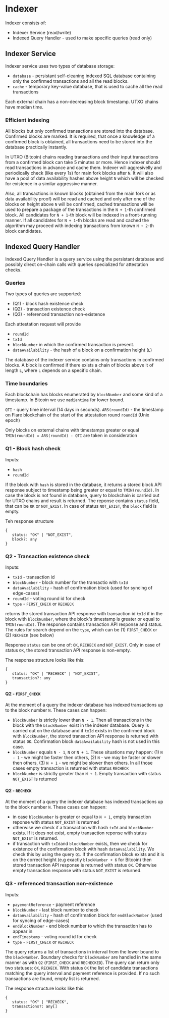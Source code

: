 # Indexer

Indexer consists of:
- Indexer Service (read/write)
- Indexed Query Handler - used to make specific queries (read only)

## Indexer Service

Indexer service uses two types of database storage:
- `database` - persistant self-cleaning indexed SQL database containing only the confirmed transactions and all the read blocks. 
- `cache` - temporary key-value database, that is used to cache all the read transactions

Each external chain has a non-decreasing block timestamp. UTXO chains have median time. 

### Efficient indexing

All blocks but only confirmed transactions are stored into the database. Confirmed blocks are marked. It is required, that once a knowledge of a confirmed block is obtained, all transactions need to be stored into the database practically instantly. 

In UTXO (Bitcoin) chains reading transactions and their input transactions from a confirmed block can take 5 minutes or more. Hence indexer should read transactions in advance and cache them. Indexer will aggresivelly and periodically check (like every 1s) for main fork blocks after `N`. It will also have a pool of data availability hashes above height `N` which will be checked for existence in a similar aggressive manner.

Also, all transactions in known blocks (obtained from the main fork or as data availability proof) will be read and cached and only after one of the blocks on height above `N` will be confirmed, cached transactions will be used to prepare a package of the transactions in the `N + 1`-th confirmed block. All candidates for `N + 1`-th block will be indexed in a front-running manner. If all candidates for `N + 1`-th blocks are read and cached the algorithm may proceed with indexing transactions from known `N + 2`-th block candidates.

## Indexed Query Handler

Indexed Query Handler is a query service using the persistant database and possibly direct on-chain calls with queries specialized for attestation checks.

### Queries

Two types of queries are supported:
- (Q1) - block hash existence check
- (Q2) - transaction existence check
- (Q3) - referenced transaction non-existence

Each attestation request will provide 
- `roundId`
- `txId`
- `blockNumber` in which the confirmed transaction is present.
- `dataAvailability` - the hash of a block on a confirmation height (`L`)

The database of the indexer service contains only transactions in confirmed blocks. A block is confirmed if there exists a chain of blocks above it of length `L`, where `L` depends on a specific chain.

### Time boundaries 

Each blockchain has blocks enumerated by `blockNumber` and some kind of a timestamp. In Bitcoin we use `mediantime` for lower bound.

`QTI` - query time interval (14 days in seconds).
`ARS(roundId)` - the timestamp on Flare blockchain of the start of the attestation round `roundId` (Unix epoch)

Only blocks on external chains with timestamps greater or equal `TMIN(roundId) = ARS(roundId) - QTI` are taken in consideration


### Q1 - Block hash check

Inputs:
- `hash`
- `roundId`

If the block with `hash` is stored in the database, it returns a stored block API response subject to timestamp being greater or equal to `TMIN(roundId)`. In case the block is not found in database, query to blockchain is carried out for UTXO chains and result is returned. The reponse contains `status` field, that can be `OK` or `NOT_EXIST`. In case of status `NOT_EXIST`, the `block` field is empty.

Teh response structure
```
{
   status: "OK" | "NOT_EXIST",
   block?: any
}
```

### Q2 - Transaction existence check

Inputs:
- `txId` - transaction id
- `blockNumber` - block number for the transactio with `txId`
- `dataAvailability` - hash of confirmation block (used for syncing of edge-cases)
- `roundId` - voting round id for check
- `type` - `FIRST_CHECK` or `RECHECK`

returns the stored transaction API response with transaction id `txId` if in the block with `blockNumber`, where the block's timestamp is greater or equal to `TMIN(roundId)`. The response contains transaction API response and status. The rules for search depend on the `type`, which can be (1) `FIRST_CHECK` or (2) `RECHECK` (see below)

Response `status` can be one of: `OK`, `RECHECK` and `NOT_EXIST`. Only in case of status `OK`, the stored transaction API response is non-empty.

The response structure looks like this:

```
{
   status: "OK" | "RECHECK" | "NOT_EXIST",
   transaction?: any
}
```

#### Q2 - `FIRST_CHECK`

At the moment of a query the indexer database has indexed transactions up to the block number `N`. These cases can happen:

- `blockNumber` is strictly lower than `N - 1`. Then all transactions in the block with the `blockNumber` exist in the indexer database. Query is carried out on the database and if `txId` exists in the confirmed block with `blockNumber`, the stored transaction API response is returned with status `OK`. Confirmation block `dataAvailability` hash is not used in this case.
- `blockNumber` equals `N - 1`, `N` or `N + 1`. These situations may happen: (1) `N - 1` - we might be faster then others, (2) `N` - we may be faster or slower then others, (3) `N + 1` - we might be slower then others. In all those cases empty transaction is returned with status `RECHECK`
- `blockNumber` is strictly greater than `N + 1`. Empty transaction with status `NOT_EXIST` is returned

#### Q2 - `RECHECK`

At the moment of a query the indexer database has indexed transactions up to the block number `N`. These cases can happen:
- in case `blockNumber` is greater or equal to `N + 1`, empty transaction reponse with status `NOT_EXIST` is returned
- otherwise we check if a transaction with hash `txId` and `blockNumber` exists. If it does not exist, empty transaction reponse with status `NOT_EXIST` is returned. 
- if transaction with `txId`and `blockNumber` exists, then we check for existence of the confirmation block with hash `dataAvailability`. We check this by using the query `Q1`. If the confirmation block exists and it is on the correct height (e.g exactly `blockNumber + 6` for Bitcoin) then stored transaction API response is returned with status `OK`. Otherwise empty transaction response with status `NOT_EXIST` is returned.

### Q3 - referenced transaction non-existence

Inputs:
- `payementReference` - payment reference
- `blockNumber` - last block number to check
- `dataAvailability` - hash of confirmation block for `endBlockNumber` (used for syncing of edge-cases)
- `endBlockNumber` - end block number to which the transaction has to appear in
- `endTimestamp` - voting round id for check
- `type` - `FIRST_CHECK` or `RECHECK`

The query returns a list of transactions in interval from the lower bound to the `blockNumber`. Boundary checks for `blockNumber` are handled in the same manner as with `Q2` (`FIRST_CHECK` and `RECHECKED`). The query can return only two statuses: `OK`, `RECHECK`. With status `OK` the list of candidate transactions matching the query interval and payment reference is provided. If no such transactions are found, empty list is returned.

The response structure looks like this:

```
{
   status: "OK" | "RECHECK",
   transactions?: any[]
}
```







